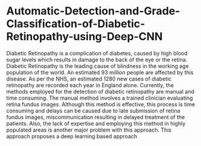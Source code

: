# Automatic-Detection-and-Grade-Classification-of-Diabetic-Retinopathy-using-Deep-CNN

Diabetic Retinopathy is a complication of diabetes, caused by high blood sugar levels which results in damage to the back of the eye or the retina. Diabetic Retinopathy is the leading cause of blindness in the working age population of the world. An estimated 93 million people are affected by this disease. As per the NHS, an estimated 1280 new cases of diabetic retinopathy are recorded each year in England alone. Currently, the methods employed for the detection of diabetic retinopathy are manual and time consuming. The manual method involves a trained clinician evaluating retina fundus images. Although this method is effective, this process is time consuming and delays can be caused due to late submission of retina fundus images, miscommunication resulting in delayed treatment of the patients. Also, the lack of expertise and employing this method in highly populated areas is another major problem with this approach. This approach proposes a deep learning based approach
